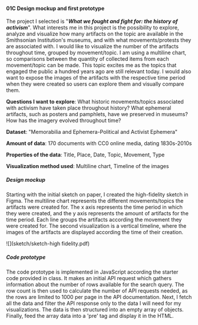 #### 01C Design mockup and first prototype

The project I selected is "***What we fought and fight for: the history of activism***". What interests me in this project is the possibility to explore, analyze and visualize how many artifacts on the topic are available in the Smithsonian Institution's museums, and with what movements/protests they are associated with. I would like to visualize the number of the artifacts throughout time, grouped by movement/topic. I am using a multiline chart, so comparisons between the quantity of collected items from each movement/topic can be made. This topic excites me as the topics that engaged the public a hundred years ago are still relevant today. I would also want to expose the images of the artifacts with the respective time period when they were created so users can explore them and visually compare them.

**Questions I want to explore**: What historic movements/topics associated with activism have taken place throughout history? What ephemeral artifacts, such as posters and pamphlets, have we preserved in museums? How has the imagery evolved throughout time?

**Dataset**: "Memorabilia and Ephemera-Political and Activist Ephemera"

**Amount of data**: 170 documents with CC0 online media, dating 1830s-2010s

**Properties of the data**: Title, Place, Date, Topic, Movement, Type

**Visualization method used**: Multiline chart, Timeline of the images

##### Design mockup
Starting with the initial sketch on paper, I created the high-fidelity sketch in Figma. The multiline chart represents the different movements/topics the artifacts were created for. The x axis represents the time period in which they were created, and the y axis represents the amount of artifacts for the time period. Each line groups the artifacts according the movement they were created for.
The second visualization is a vertical timeline, where the images of the artifacts are displayed according the time of their creation. 

![](sketch/sketch-high fidelity.pdf)

##### Code prototype
The code prototype is implemented in JavaScript according the starter code provided in class. It makes an initial API request which gathers information about the number of rows available for the search query. The row count is then used to calculate the number of API requests needed, as the rows are limited to 1000 per page in the API documentation. Next, I fetch all the data and filter the API response only to the data I will need for my visualizations. The data is then structured into an empty array of objects. Finally, feed the array data into a 'pre' tag and display it in the HTML. 


